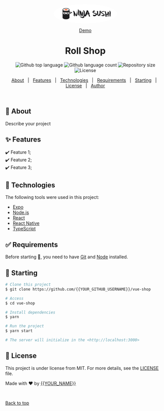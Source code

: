 <div align="center" id="top">
<div style="width: 200px; height: 60px; background-color: white; border-radius: 50%; display: flex; align-items: center; justify-content: center;">
<svg width="160" height="48" viewBox="0 0 220 48" fill="#404040" xmlns="http://www.w3.org/2000/svg">
<path fill-rule="evenodd" clip-rule="evenodd" d="M45.603 16.6997C44.9897 15.2637 44.3084 13.6686 41.4663 14.6453V6.89655C41.4663 2.89523 34.7196 0 26.5 0C18.2804 0 11.5337 2.89523 11.5337 6.89655V41.1034C11.5337 45.1048 18.2804 48 26.5 48C34.7196 48 41.4663 45.1048 41.4663 41.1034V20.4599C44.0016 20.7935 44.5486 22.7863 44.0751 24.8474L46.6839 25.2612C47.2692 21.4816 45.9834 18.9679 41.4663 18.7711V17.1948C43.202 16.3589 44.2631 17.7252 45.3512 19.1262C46.2435 20.275 47.1538 21.4471 48.4689 21.4471C50.3912 21.4471 51.9016 20.4816 53 18.5505L50.6658 15.3781C50.2081 17.4931 49.1097 18.5505 47.3705 18.5505C46.3935 18.5505 46.0135 17.6607 45.603 16.6997ZM30.4898 25.737C29.1593 25.4131 27.7914 25.0801 26.4449 25.0801C25.0768 25.0801 23.6947 25.42 22.3551 25.7494C18.8577 26.6094 15.651 27.398 13.7452 21.879C11.4206 15.1465 16.7273 16.6302 21.5659 17.9829C23.4433 18.5078 25.2503 19.013 26.5136 19.0109C27.7277 19.0088 29.4709 18.5356 31.2936 18.0407L31.2936 18.0407C36.0905 16.7385 41.4385 15.2867 39.1449 21.879C37.2314 27.378 33.9897 26.5889 30.4898 25.737ZM19.7657 20.7469C19.1763 20.4767 18.5928 20.2286 18.0421 20.049C17.9652 21.0237 18.3857 21.9303 19.3238 22.8138C20.1427 23.585 20.9144 23.675 21.7419 23.0086C22.0146 22.7081 22.2508 22.369 22.4506 21.9914C22.114 21.8503 21.7635 21.6901 21.4056 21.5219C21.4149 21.5796 21.4197 21.6387 21.4197 21.699C21.4197 22.3085 20.9279 22.8025 20.3213 22.8025C19.7146 22.8025 19.2228 22.3085 19.2228 21.699C19.2228 21.2932 19.4409 20.9386 19.7657 20.7469ZM14.829 21.0094C15.1835 19.9412 15.969 19.6619 16.9637 19.7909C16.796 21.1648 17.34 22.458 18.5726 23.6188C18.9278 23.9533 19.287 24.1983 19.6478 24.3556C19.0714 24.5544 18.4263 24.6804 17.7124 24.7335C20.5032 25.2592 22.5046 24.4911 23.7166 22.4292C24.8807 22.7109 25.6762 22.4358 25.6762 20.8715C25.2709 22.4999 23.4253 21.3818 21.3644 20.1332C18.5375 18.4205 15.3055 16.4624 14.829 21.0094ZM31.5868 21.4993C31.2255 21.6858 30.8714 21.8604 30.5297 22.0068C30.7303 22.3874 30.9678 22.7288 31.2422 23.0312C32.0698 23.6977 32.8414 23.6076 33.6603 22.8364C34.6425 21.9114 35.0573 20.9611 34.928 19.9339C34.3352 20.111 33.7171 20.3947 33.0984 20.7084C33.4884 20.8778 33.7613 21.2677 33.7613 21.7217C33.7613 22.3311 33.2695 22.8251 32.6629 22.8251C32.0562 22.8251 31.5644 22.3311 31.5644 21.7217C31.5644 21.6455 31.5721 21.5712 31.5868 21.4993ZM27.5716 21.7217C27.9864 22.3328 28.5627 22.4964 29.2389 22.4028C30.448 24.5015 32.4589 25.286 35.2717 24.7562C34.5579 24.7031 33.9128 24.5771 33.3364 24.3782C33.6971 24.2209 34.0564 23.976 34.4116 23.6414C35.6646 22.4614 36.206 21.1444 36.0115 19.745C36.8499 19.7257 37.5936 20.0648 38.1551 21.032C37.6211 16.0912 34.5635 18.0921 31.7105 19.959C30.1033 21.0107 28.5611 22.0199 27.5716 21.7217ZM27.0224 19.6527C27.0224 20.4218 27.4343 21.032 28.1208 21.17C27.4343 21.3079 26.6104 20.7562 27.0224 19.6527ZM39.5441 6.89655C39.5441 9.59882 33.7492 12.1379 26.5 12.1379C19.2509 12.1379 13.456 9.59882 13.456 6.89655C13.456 4.19428 19.2509 1.65517 26.5 1.65517C33.7492 1.65517 39.5441 4.19428 39.5441 6.89655Z" fill="#1D1D1F"/>
<ellipse cx="26.5002" cy="6.89632" rx="6.45337" ry="2.75862" fill="#FF6633"/>
<path fill-rule="evenodd" clip-rule="evenodd" d="M80.8658 32.0036H80.2357C80.2357 31.8626 80.0224 31.7182 79.5962 31.5706C78.5331 30.4157 78.0016 27.415 78.0016 22.568C77.9359 22.568 77.9034 22.424 77.9034 22.135C77.9034 22.0613 77.9359 22.0242 78.0016 22.0242L77.9034 21.4808V20.5035C77.9034 20.4363 77.9359 20.4031 78.0016 20.4031C77.9359 20.2621 77.9034 20.1513 77.9034 20.0705L78.0016 17.4727H78.1099C78.1099 17.3989 78.0741 17.3618 78.0016 17.3618C78.0933 16.3819 78.1658 15.8045 78.2183 15.6294C78.2183 15.5557 78.182 15.519 78.1099 15.519C78.1099 15.4448 78.1462 15.3374 78.2183 15.1969C78.2904 13.3711 78.3262 11.9243 78.3262 10.8566C78.3262 9.67512 78.1854 8.15446 77.9034 6.2951C78.2115 5.71765 78.5297 5.42871 78.8578 5.42871C79.2647 5.42871 79.5109 5.61028 79.5962 5.97255C80.1145 6.09389 80.5735 6.45616 80.9741 7.06067C80.9741 7.2549 81.0462 7.46964 81.1904 7.7049L81.3973 7.60408H81.5057C81.6435 8.59093 81.7121 9.13128 81.7121 9.22512H81.9289V9.01387C82.2305 9.01387 82.4075 9.51712 82.46 10.5245C82.5585 10.5245 82.6997 11.0312 82.8832 12.0447C82.9557 12.0447 82.9915 12.0818 82.9915 12.1556C82.9915 12.2293 82.9557 12.2664 82.8832 12.2664L83.1984 14.5422C83.1263 14.932 83.0901 15.2571 83.0901 15.519V16.7071C83.0901 16.8751 83.0572 17.0231 82.9915 17.1505C83.0572 17.2845 83.0901 17.3919 83.0901 17.4727C82.8341 20.1443 82.6242 21.4808 82.46 21.4808L82.5683 22.2459V24.1991C82.5683 24.3601 82.5325 24.5046 82.46 24.6321C82.5325 24.76 82.5683 24.904 82.5683 25.0655V25.1759C82.5683 25.3173 82.4962 25.3876 82.352 25.3876C82.352 25.3138 82.3158 25.2767 82.2437 25.2767V25.3876L82.46 25.7097V25.9314L82.0372 29.4053L81.5057 30.2713C81.2693 30.2713 81.056 30.3786 80.8658 30.5938C80.8658 30.6671 80.9016 30.7042 80.9741 30.7042L80.8658 31.7924V32.0036ZM88.1483 35.8409C91.5321 37.0752 93.8587 37.7264 95.1275 37.7932C95.1275 37.7932 98.6956 38.5955 100.352 37.6269C103.338 35.8811 102.573 24.0462 102.573 24.0462L102.805 20.6631C102.839 18.2804 102.617 15.7284 102.141 13.0079L102.094 12.8817C101.808 12.1226 100.999 9.97875 101.091 9.51436C101.244 9.17653 101.382 9.0194 101.504 9.04472L101.813 9.10801C101.84 8.97008 101.89 8.9081 101.96 8.92251L102.481 9.03031L102.503 8.92163L103.205 9.17871L103.186 9.27779C102.979 9.23502 102.863 9.28608 102.834 9.43143L103.068 9.3664L103.164 9.38604L103.143 9.49472L102.878 9.76926C102.857 9.87445 102.939 10.0006 103.125 10.1485L103.337 10.1922C103.375 10.001 103.505 9.88099 103.729 9.83124L103.749 9.73259L104.164 9.8177C104.142 9.92944 104.522 10.3746 105.307 11.152C105.925 11.9232 106.499 13.0371 107.029 14.4953C107.54 16.6615 107.747 17.995 107.649 18.4952L107.542 18.4729C107.667 19.6767 107.75 21.0939 107.791 22.7254C107.693 22.8494 107.636 22.9502 107.621 23.0296C107.833 23.0729 107.889 23.711 107.787 24.9436L107.64 25.1286L107.51 27.9879C107.271 28.4868 107.142 28.7889 107.121 28.894L107.101 29.5579L107.197 29.5776L107.431 29.5125L107.388 29.7299L107.242 29.9154C107.312 29.9298 107.341 29.9734 107.327 30.0459C107.256 30.0315 107.213 30.0599 107.199 30.1323L107.407 30.1755C108.303 28.8747 108.951 27.8261 109.35 27.0296C109.35 26.8751 109.563 26.6237 109.99 26.2745L111.574 22.6994C111.502 22.6597 111.466 22.4043 111.466 21.9342C111.965 20.8535 112.283 20.3132 112.421 20.3132C112.939 19.1583 113.789 16.6979 114.97 12.9321L115.924 10.6563C115.852 10.5149 115.816 10.4075 115.816 10.3338C116.079 10.3338 116.466 10.0082 116.978 9.35694H117.411L117.509 9.78992H117.617C117.762 9.78992 117.834 9.71615 117.834 9.56819L118.887 9.67905H119.103C119.103 9.89423 119.172 10.0016 119.31 10.0016H119.419C119.419 9.78642 119.491 9.67905 119.635 9.67905H119.743C119.881 9.69913 119.95 9.77289 119.95 9.90078L120.166 9.78992H120.265V10.2229H120.481C120.619 10.2229 120.688 10.1491 120.688 10.0016V9.90078L120.59 9.67905L121.121 9.56819H121.328L121.22 9.78992V10.1125C121.364 10.1125 121.436 10.2565 121.436 10.5454H122.283C122.283 10.6192 122.246 10.6563 122.174 10.6563C122.207 11.0186 122.315 11.1997 122.499 11.1997V11.8439C122.538 12.6165 122.748 13.1599 123.129 13.4755C123.129 13.5091 123.237 13.8718 123.454 14.5631L123.661 14.4523H123.769L124.192 16.0834C124.402 16.0834 124.507 16.2981 124.507 16.728C124.435 16.728 124.399 16.7651 124.399 16.8389L124.615 16.9498V16.8389C124.543 16.8389 124.507 16.8022 124.507 16.728H124.832C124.838 17.1374 125.048 17.9331 125.462 19.1151C125.389 19.511 125.353 19.7995 125.353 19.9806L125.57 20.0915C125.57 20.0177 125.606 19.9806 125.678 19.9806C125.678 20.1286 125.888 20.5982 126.308 21.3904C128.493 21.1757 129.802 21.0683 130.235 21.0683V21.29H130.018L130.127 21.8238L128.011 22.4781L128.109 22.6994C128.109 23.042 127.794 23.2568 127.164 23.344V23.4549H127.371V23.6766L127.164 23.9987V24.21C127.729 26.0427 128.188 27.6708 128.542 29.0941C128.542 29.2085 128.611 29.3525 128.749 29.5271V29.6379C128.749 29.7117 128.713 29.7484 128.64 29.7484L129.596 32.5684C129.53 32.5684 129.497 32.6051 129.497 32.6788C129.799 32.6788 130.114 33.7966 130.442 36.0322C130.206 36.0322 130.032 36.2134 129.92 36.5756H129.28C129.28 36.7973 129.103 36.9082 128.749 36.9082C128.5 36.6599 127.863 36.3679 126.84 36.0322C126.84 35.9183 126.311 35.7031 125.255 35.388C125.255 35.3072 125.042 35.1257 124.615 34.8441V34.6224L125.353 34.7333H125.678C125.816 34.7333 125.885 34.663 125.885 34.5216C125.885 34.2933 125.216 32.5208 123.877 29.205C123.877 28.7615 123.522 27.6407 122.814 25.8415C121.456 26.278 119.973 26.6036 118.365 26.8183C118.365 26.7441 118.329 26.7075 118.257 26.7075C118.257 26.9222 118.044 27.0663 117.617 27.1405C116.417 27.4224 115.816 27.8218 115.816 28.3386C115.37 29.789 114.947 30.7989 114.546 31.3698V31.702C114.757 31.702 114.862 31.7727 114.862 31.9137V32.0246L114.655 31.9137H114.438C114.229 32.4776 114.124 32.8399 114.124 33.0009L113.907 32.8905C113.907 33.0786 113.694 33.2964 113.267 33.5448C113.267 33.6792 112.88 34.3304 112.106 35.4984L111.889 35.5992H111.683L111.259 35.2771H111.151C111.013 35.2972 110.945 35.371 110.945 35.4984C111.01 35.6324 111.043 35.7398 111.043 35.8205L110.836 35.9314C110.744 35.8576 110.567 35.8205 110.305 35.8205C110.305 36.0353 110.163 36.1426 109.881 36.1426L108.179 34.955C107.743 34.955 107.318 34.4316 106.904 33.3851C106.869 33.8582 106.757 34.5762 106.568 35.5393L106.401 36.3878C106.304 36.8819 106.188 37.1145 106.053 37.087L105.95 38.1747L105.826 38.8067C105.446 39.9887 104.981 40.7045 104.43 40.9537C104.284 41.0702 104.021 41.1588 103.646 41.2213C103.637 41.2238 103.63 41.2267 103.622 41.2297L103.608 41.2348L103.601 41.2374C103.443 41.3698 103.43 41.4121 103.415 41.4605C103.402 41.5025 103.387 41.5491 103.275 41.6634C103.194 41.6996 103.008 41.7184 102.721 41.721V41.7236C102.547 41.8022 102.326 41.8214 102.058 41.7808C101.736 42.1671 101.489 42.3997 101.314 42.4779L100.266 42.4661C99.3116 42.5804 98.1235 42.6018 96.702 42.5302C95.6087 41.9877 94.3135 41.5848 92.8161 41.3199C92.0713 40.7385 91.4084 40.4465 90.8265 40.4443C90.6865 40.1187 89.6904 39.4195 87.8386 38.3462C87.2208 37.9936 86.8488 37.8452 86.7226 37.9023C86.2563 37.4008 85.9329 37.1905 85.7525 37.2716L85.5823 36.8753C87.3492 37.5837 88.2989 37.908 88.4307 37.8482L88.3872 37.7474L87.5003 37.3101L87.4606 37.218L87.56 37.1734C87.5783 37.2167 88.141 37.4414 89.2485 37.8491C90.3551 38.2563 91.2893 38.461 92.0504 38.4632C92.6673 38.5819 93.0631 38.6016 93.2372 38.523L93.3362 38.4785C93.4445 38.43 93.4795 38.3371 93.442 38.2C90.8388 37.5305 89.4558 37.0054 89.2916 36.6248L89.1461 36.8112C88.9481 36.9006 88.7498 36.7147 88.5514 36.2538L88.3624 36.3389L88.4456 36.5323L88.3462 36.5772C88.2302 36.307 88.0834 36.0574 87.9064 35.8291L88.1048 35.7401L88.1483 35.8409ZM107.272 30.3706L107.277 30.364C107.273 30.3635 107.268 30.3628 107.264 30.3619C107.266 30.3634 107.268 30.365 107.269 30.3669L107.272 30.3706ZM69.6073 33.67C69.6073 34.1733 70.2438 34.4618 71.5168 34.5356C72.7898 34.4753 73.4263 34.2235 73.4263 33.7809C74.4825 32.2563 75.0107 31.0617 75.0107 30.1957C75.5094 27.181 75.8276 24.9393 75.9654 23.4689V23.368L75.5426 23.5793V23.368L75.6506 22.8246C75.5785 22.8246 75.5426 22.7875 75.5426 22.7138H75.6506C75.6506 19.2831 75.7918 16.8228 76.0738 15.3322V15.2314H75.8673C75.8673 15.5208 75.7589 15.6648 75.5426 15.6648C75.5426 15.7386 75.5785 15.8459 75.6506 15.9869L75.5426 17.0746C75.5426 17.1484 75.5785 17.2557 75.6506 17.3967C75.6506 17.4906 75.5094 17.8162 75.2274 18.3735H75.119C75.119 17.6486 75.0141 17.2858 74.8042 17.2858C74.8042 17.1449 74.9091 17.0746 75.119 17.0746V16.309C75.119 15.8394 75.1553 15.1179 75.2274 14.1441H75.0107C75.0107 14.3052 74.9782 14.4492 74.9125 14.5771L75.0107 14.7984C74.8272 14.8255 74.686 15.0035 74.5875 15.3322L74.6958 15.7757C74.6958 15.8429 74.66 15.876 74.5875 15.876C74.5875 16.1445 74.6237 16.3256 74.6958 16.4199C74.6237 16.4199 74.5188 16.6748 74.381 17.1855C74.4531 17.3059 74.4894 17.4504 74.4894 17.618V17.7193L74.2726 18.051L74.381 18.2627H74.2726C74.2726 18.5045 74.3089 18.686 74.381 18.8065C74.3349 19.2229 74.23 19.5481 74.0662 19.7833L74.1647 20.0046H74.0662C74.0662 20.5821 73.9216 20.8706 73.6327 20.8706V20.9814L73.7411 21.6261C73.387 22.2773 73.2096 22.9652 73.2096 23.6902H73.0031C73.0031 23.6164 73.0389 23.5793 73.1114 23.5793C73.1114 23.3982 73.0752 23.1097 73.0031 22.7138L73.2096 22.3917L73.1114 22.1699C73.2492 22.1699 73.3179 21.9888 73.3179 21.6261L73.2096 21.4144C73.2821 21.4144 73.3904 21.2333 73.5346 20.8706C73.4625 20.7431 73.4263 20.5987 73.4263 20.4376C73.4263 20.3438 73.4954 19.9444 73.6327 19.2395V18.9174L73.5346 18.2627L73.6327 18.051L73.5346 17.5071L73.7411 16.9637C73.669 16.8363 73.6327 16.6918 73.6327 16.5308L73.8495 16.2086H73.6327L73.9578 13.822L73.8495 13.6003C74.3349 12.6942 74.9714 12.0801 75.7589 11.7575V11.5362C75.7589 11.3682 75.4407 11.2242 74.8042 11.1028C74.1481 11.5258 73.6528 12.1067 73.3179 12.8452V13.0565H73.5346V13.1673H73.3179L73.4263 13.389C73.4263 13.6976 73.3542 13.9866 73.2096 14.255L73.3179 14.4667C73.1997 15.2453 73.059 15.715 72.8947 15.876L73.0031 16.0978C72.931 16.0978 72.8947 16.1349 72.8947 16.2086V16.309H73.0031V17.5071C73.0031 17.7223 73.0722 17.8297 73.2096 17.8297C73.0982 17.9912 72.9933 18.3164 72.8947 18.8065C72.8947 20.4712 72.7535 21.304 72.4715 21.304V21.5152H72.6784C72.6784 21.5894 72.6456 21.6261 72.5799 21.6261L72.6784 22.1699C72.6059 22.1699 72.501 22.2066 72.3632 22.2808C72.4353 22.7775 72.5078 23.1031 72.5799 23.2572C72.4421 23.3314 72.3337 23.368 72.2548 23.368V24.4457C72.1175 24.4457 72.0483 24.5902 72.0483 24.8787H71.94C71.8022 24.8787 71.6973 24.6268 71.6252 24.1236C71.763 23.66 71.8679 23.0093 71.94 22.1699C71.8679 22.0425 71.8316 21.898 71.8316 21.737C71.8316 21.2267 71.9042 20.8274 72.0483 20.5389C71.9763 20.4044 71.94 20.297 71.94 20.2163C71.7105 20.2163 71.5334 21.0858 71.4089 22.8246C71.481 22.8246 71.5168 22.8578 71.5168 22.925C70.9524 26.9868 70.3163 29.4101 69.6073 30.1957C69.4764 29.5441 69.3352 29.2185 69.1842 29.2185C67.9931 24.7506 65.9522 20.8665 64.3577 17.8318C63.5805 16.3525 62.9093 15.0751 62.4942 14.0302C62.068 13.506 61.8547 13.1804 61.8547 13.053H61.6478V13.1638L61.7464 13.3856C61.5625 13.1638 61.2805 13.053 60.9 13.053V12.9526H61.1163V12.7308C60.5519 12.7308 60.2699 12.5864 60.2699 12.2979L59.9721 12.3083C59.5391 12.6706 59.2209 12.8518 59.0174 12.8518C59.0174 12.503 58.8045 12.177 58.3779 11.8754C58.1676 11.9827 58.0627 12.0901 58.0627 12.1975C57.9842 12.1975 57.8758 12.1604 57.738 12.0866C57.6199 12.0866 57.5512 12.1604 57.5315 12.3083L57.6395 12.52C57.5674 12.52 57.5315 12.5567 57.5315 12.6305L57.3148 12.52H57.2167C57.0917 12.52 57.0196 12.5938 57 12.7409V12.8518L57.2167 13.6073C57.8988 13.6073 58.6761 15.8861 59.5489 20.445H59.4406C59.5131 21.1429 59.6176 21.6833 59.7558 22.0661H59.6475C59.6475 22.3074 59.6833 22.4886 59.7558 22.6099L59.6475 23.1537C59.7196 23.7844 59.7558 24.1471 59.7558 24.241C59.6833 24.7512 59.6475 25.0402 59.6475 25.1069C59.7917 25.6844 59.8642 26.3526 59.8642 27.1108C59.8642 27.7554 59.7917 28.823 59.6475 30.3132C59.6475 31.7435 59.9329 32.7199 60.5037 33.2436V33.0219L60.3953 32.8006C60.4678 32.8006 60.5037 32.767 60.5037 32.6998V32.5889H60.2874V32.4785C60.3595 32.4785 60.4644 32.4414 60.6022 32.3676C60.9567 33.0455 61.1338 33.6264 61.1338 34.1096C61.8423 34.2305 62.1964 34.519 62.1964 34.976H62.3048C62.3048 34.7542 62.3376 34.5024 62.4033 34.2204H62.62C62.62 34.9389 62.8329 35.2981 63.2595 35.2981L64.4207 34.8651C64.3486 34.3479 64.3128 34.0594 64.3128 33.9991C64.3128 33.784 64.3849 33.6766 64.5291 33.6766L64.4207 33.1327V32.3676L64.3128 32.1564H64.4207C64.4207 32.035 64.3849 31.6021 64.3128 30.857L64.1059 30.9578C64.2437 30.3804 64.3128 30.0212 64.3128 29.8802V29.2259L64.2142 29.0042C64.2799 29.0042 64.3128 28.9505 64.3128 28.8431C64.3128 28.1312 64.2799 27.5005 64.2142 26.9497C64.2578 26.6861 64.3956 26.7206 64.6272 27.0536C65.7428 29.7728 66.6254 31.3266 67.2751 31.716C67.8391 32.0586 68.1215 32.3838 68.1215 32.6928C68.6855 33.1829 68.9679 33.4715 68.9679 33.5592C69.04 33.5592 69.0758 33.5221 69.0758 33.4483C69.2533 33.5958 69.4303 33.67 69.6073 33.67ZM97.3635 34.7852C97.3362 34.6425 97.1608 34.5788 96.8379 34.5945C96.8673 34.749 96.5747 34.9061 95.9599 35.0672C95.6707 34.7237 95.3337 34.4919 94.948 34.3719C94.931 34.2828 94.8171 34.2069 94.6059 34.1441L94.5189 34.1619L94.5564 34.3579C94.021 33.959 93.745 33.7154 93.728 33.6264C92.4644 31.7928 91.7485 30.4393 91.5809 29.565C91.3377 28.6135 91.0724 27.7345 90.7848 26.9275L90.8446 26.721L90.3207 25.0293L90.4167 25.01L90.2832 24.8333L89.9508 23.1027L89.6804 22.166L89.2969 22.2433C89.3267 22.3978 89.2627 22.7408 89.1053 23.2729L89.2969 23.2345C89.2491 23.9913 89.2422 24.4588 89.2768 24.6373C89.3348 24.6255 89.3702 24.6521 89.3826 24.7181C89.1791 24.7586 89.1407 25.2326 89.2666 26.1396L89.4547 26.6023C89.4223 26.9667 89.3463 27.2474 89.2273 27.4447C89.2397 27.5097 89.2781 27.5363 89.3421 27.5232C89.3899 28.4647 89.3758 29.0662 89.2994 29.3289C89.3805 29.4363 89.4274 29.5253 89.4415 29.5965C89.2542 30.005 89.1441 30.9565 89.1113 32.451C89.0486 33.131 88.985 33.4771 88.921 33.4898L88.6424 33.5457C88.5051 34.3082 88.2909 34.7189 88.0004 34.7769C87.8584 34.5399 87.741 34.4308 87.648 34.4496L87.4561 34.488L87.0026 34.6722C86.9476 34.3867 86.6293 34.2532 86.0474 34.2711L86.0508 33.7704C85.989 33.4492 85.8337 33.3139 85.5837 33.3641L85.472 32.7844C85.4118 32.4689 85.2245 32.3432 84.911 32.4065C84.6324 30.9556 84.6738 28.4525 85.0351 24.897C85.0227 24.8311 84.9843 24.8053 84.9204 24.818L84.9186 23.8181L85.1294 23.8778L85.018 23.2978C85.2326 23.2546 85.3026 22.9412 85.2267 22.3572L85.0982 21.6885C85.2433 21.6593 85.2936 21.4175 85.2488 20.9635L85.0863 20.5886C85.1076 20.387 85.1507 20.2796 85.2143 20.2661C85.2019 20.201 85.1635 20.1744 85.0995 20.1875C85.062 19.6454 85.0722 19.1801 85.1307 18.7917C85.0428 18.6799 84.992 18.5883 84.9779 18.5171C85.0889 18.4329 85.1759 18.3844 85.2399 18.3718C85.1452 18.2243 85.0223 17.9152 84.8721 17.4452C84.9532 17.4286 85.0411 17.2103 85.1354 16.79C85.0475 16.6783 84.9976 16.5897 84.9848 16.5238L85.0808 16.5046L84.9472 16.3278C85.0121 14.6229 84.9434 12.7405 84.7412 10.6816C84.9438 10.5114 85.1819 10.3988 85.4549 10.3438L85.7339 10.2875C85.7979 10.2748 85.8363 10.301 85.8486 10.3665L86.0218 10.2299C86.7189 10.4974 87.1161 10.8837 87.2129 11.3891L87.3857 11.2525L87.6647 11.1962L87.6839 11.2949L87.6323 11.4991L88.5652 11.3119L89.7136 11.6829L89.8369 11.8531L89.5579 11.909L89.5767 12.0067C89.8335 12.6532 90.2187 13.3074 90.7324 13.9704C91.5416 15.1349 92.0877 16.4548 92.3705 17.9296L92.629 19.2766C92.821 19.2377 93.2007 20.1927 93.7676 22.1411L93.8602 22.623C93.873 22.688 93.847 22.7273 93.783 22.74L93.9152 22.9084C93.972 23.2057 93.94 23.7124 93.8175 24.4282C94.1473 24.7944 94.3644 25.2479 94.4681 25.7891L94.5061 25.9851L94.6887 25.9485C94.8166 25.9227 94.8939 25.4749 94.9199 24.6054L95.0159 24.5862L94.8823 24.409L94.8273 24.1236C95.0824 23.5968 95.1451 22.053 95.0154 19.4913C95.1242 19.1793 95.2002 18.5682 95.2428 17.6582C95.5329 16.3396 95.8238 15.4815 96.1156 15.0834L96.2116 15.0642L96.2492 15.2606L96.1894 15.4666L96.3998 15.5264L96.4957 15.5072L96.477 15.409L96.285 15.4474L96.3452 15.2414L96.3264 15.1428C96.3136 15.0777 96.2756 15.0511 96.2116 15.0642C96.2539 14.9381 96.2611 14.8041 96.2338 14.6618L96.4168 14.6247L96.4219 15.1236C96.6254 15.0825 96.7952 14.6164 96.9322 13.7243L96.913 13.626L97.1152 13.6876L97.0964 13.5894C97.0324 13.6025 96.994 13.5759 96.9812 13.5108C97.0802 13.4907 97.1962 13.403 97.3289 13.2463C97.3404 13.3057 97.3754 13.3297 97.4334 13.3179C97.7278 12.462 98.0609 11.9967 98.4329 11.9221L98.5289 11.9029L98.6023 12.2865L97.9419 13.4196L97.7397 13.3581L97.4522 13.4161L97.471 13.5143L97.8459 13.4388L97.8835 13.6352C97.5175 14.0852 97.3421 14.3523 97.3583 14.4353C97.1484 15.3855 96.9049 17.4971 96.628 20.7697L96.6468 20.868L96.7338 20.8505C96.9812 20.1897 97.1088 19.3303 97.1173 18.2723L97.4253 16.8118L97.5296 16.7907C97.5415 16.5234 97.5968 16.38 97.6963 16.3601L97.7918 16.3405C97.8226 16.5011 97.9177 16.649 98.0764 16.7839L98.0996 16.9054C98.1428 16.8798 98.1804 16.8638 98.2124 16.8572L98.2316 16.9554C98.1365 17.4683 98.0644 18.113 98.014 18.8886L98.11 18.8694C98.2555 18.8406 98.3459 18.291 98.3822 17.2217C98.7597 17.1457 98.9918 16.4998 99.0784 15.2846L99.2704 15.2458C99.2964 15.3828 99.2516 15.8241 99.1351 16.57C99.2921 16.5382 99.4094 16.6473 99.4875 16.8974L99.4845 17.3985C99.5848 17.5757 99.6671 17.6582 99.7311 17.6451L99.784 19.4315C99.822 19.6275 99.9337 19.7069 100.12 19.6698L100.137 19.7589C100.182 22.0407 100.105 24.6836 99.903 27.6887C99.6948 28.8052 99.2891 30.4179 98.6863 32.5274C98.2222 33.8189 97.9581 34.471 97.8941 34.4841L97.3635 34.7852ZM97.7009 17.2566L97.6485 16.9837C97.6817 16.9837 97.7153 16.9862 97.7494 16.9914L97.7969 17.2374L97.7009 17.2566ZM97.6777 16.103L97.7737 16.0838C97.737 15.8939 97.7801 15.7866 97.9021 15.7617L97.8453 15.4675L97.7583 15.485C97.7963 15.6809 97.7191 15.7988 97.5271 15.8372C97.615 15.9494 97.6653 16.038 97.6777 16.103ZM71.8193 20.033H71.9276C71.9276 19.7379 71.8918 19.449 71.8193 19.167L71.9276 18.6232V18.5228H71.7211C71.7211 18.7175 71.6486 18.9322 71.5044 19.167L71.6128 19.3888C71.5407 19.3888 71.5044 19.4254 71.5044 19.4996V19.7109C71.6162 19.9256 71.7211 20.033 71.8193 20.033ZM115.018 17.4072C115.169 17.3736 115.31 17.1924 115.441 16.8633C115.375 16.7359 115.343 16.5914 115.343 16.4304C115.507 16.4304 115.825 15.8158 116.297 14.5876L116.189 14.3659V14.255C116.576 13.8054 116.786 13.1913 116.819 12.4122H116.396V12.634H116.612C115.549 14.9368 115.018 16.5277 115.018 17.4072ZM95.906 28.4176C95.9069 28.7694 95.8429 29.1124 95.7145 29.4472C95.604 29.4695 95.528 29.4197 95.4862 29.2984L95.3941 28.8169L95.4901 28.7977L95.9073 26.9165C95.8949 26.8515 95.8446 26.7629 95.7567 26.6507C95.8557 26.6307 95.9679 26.5403 96.0937 26.3793L96.1129 26.477L95.9845 26.7996L96.022 26.9956L96.2051 26.9589L96.1505 26.673L96.2464 26.6542L96.3556 27.2247C96.1778 27.9955 96.0276 28.3931 95.906 28.4176ZM118.004 23.3894C118.365 23.3894 119.533 23.1009 121.508 22.5235V22.4131C121.508 22.2581 121.012 20.7043 120.021 17.7502V17.6499C119.687 18.0994 119.333 18.8947 118.959 20.0365C118.801 21.0364 118.519 22.0098 118.112 22.9565H118.004V23.3894ZM127.491 28.7659V28.8767C127.281 28.8767 126.963 28.044 126.536 26.3793C126.818 26.3793 126.959 26.6342 126.959 27.1448H127.176L127.382 27.034C127.382 27.1077 127.419 27.1448 127.491 27.1448L127.382 27.6882C127.455 28.3194 127.491 28.6786 127.491 28.7659ZM96.269 24.2864C96.2225 24.0424 96.3117 23.66 96.5378 23.1393C96.5809 23.0193 96.5822 22.8521 96.5412 22.6383L96.5054 22.451L96.4094 22.4702C96.3279 22.4868 96.2277 22.97 96.1082 23.9202L95.8207 23.9782L95.8941 24.3615L95.9901 24.3423L96.0384 24.307C96.0358 24.5159 95.9634 24.9662 95.8207 25.6578L95.836 26.2566L95.8531 26.3461L95.9491 26.3264C96.0903 25.0201 96.1569 24.3427 96.1475 24.2951L96.1361 24.2358L96.165 24.2148C96.176 24.2737 96.211 24.2977 96.269 24.2864Z" fill="#1D1D1F"/>
<path fill-rule="evenodd" clip-rule="evenodd" d="M149.318 35.0762L147.183 34.8587L146.976 34.9675C146.106 34.7504 145.467 34.4311 145.059 34.0099C144.136 33.2523 143.675 32.6864 143.675 32.311C143.675 32.2455 143.603 31.9591 143.458 31.4519V31.3534L143.566 31.136C143.474 31.136 143.264 30.853 142.934 30.2867V29.9704C142.934 29.898 143.181 29.684 143.675 29.3283L143.566 28.7954C144.812 27.8738 145.665 27.4127 146.126 27.4127V27.5215C146.126 27.8044 145.876 28.3707 145.375 29.22V29.3283C145.526 29.3283 145.918 29.434 146.551 29.6446L148.359 29.437V29.5457C148.834 29.4734 149.295 29.3647 149.743 29.22L150.484 29.3283C151.511 29.1643 152.79 28.5253 154.318 27.4127C154.753 27.0506 155.178 26.4843 155.593 25.7142C155.949 25.3388 156.126 24.9831 156.126 24.6475C152.18 23.7982 150.052 23.2649 149.743 23.0479C149.743 23.1921 149.67 23.2649 149.525 23.2649C147.029 22.6656 145.576 22.0997 145.167 21.5664C144.864 21.5664 144.331 21.2111 143.566 20.4997C143.382 20.48 142.993 20.0189 142.4 19.117C142.229 19.117 142.051 18.8705 141.867 18.3761C141.583 18.3761 141.442 18.0208 141.442 17.3098C141.442 16.1249 141.794 15.0942 142.499 14.2188C142.927 13.4945 143.425 12.8923 143.991 12.4116C144.327 12.076 144.541 11.7233 144.634 11.3547C145.72 10.5714 146.36 10.1797 146.551 10.1797C148.152 10.3441 149.321 10.627 150.059 11.0285C151.693 11.8979 152.51 12.7142 152.51 13.4778V14.3275H152.292V14.4358L152.401 14.6533L151.867 14.7522C151.637 14.7522 151.106 14.4692 150.276 13.9025C149.051 14.4029 148.307 14.7586 148.043 14.9696C147.984 15.3052 147.522 15.7298 146.659 16.2431C146.659 16.3617 146.304 16.7174 145.592 17.3098C145.164 17.9549 144.95 18.3435 144.95 18.4754C146.373 19.1136 148.715 19.7523 151.976 20.3914C154.928 21.1024 156.736 21.8134 157.401 22.5244C159.536 23.5842 160.603 24.3975 160.603 24.9634H160.386C160.386 24.7789 159.997 24.4271 159.22 23.9065H159.002V24.0054C159.325 24.8748 159.822 25.4441 160.494 25.7142C160.494 25.8062 160.672 26.1256 161.028 26.6718C160.883 26.6919 160.81 26.7608 160.81 26.8794L160.919 27.8374C160.919 28.3776 160.494 28.8018 159.645 29.1117C159.645 29.342 159.325 29.6973 158.686 30.178C158.686 30.5337 158.116 31.0307 156.977 31.6693C156.977 31.8071 156.515 32.2322 155.593 32.9432C155.382 33.0288 155.276 33.1375 155.276 33.269H155.168L154.96 33.1607C154.96 33.6739 154.285 34.1713 152.935 34.6516C152.935 34.4345 152.862 34.3258 152.717 34.3258C152.487 34.6481 152.098 34.8622 151.551 34.9675L150.909 34.8587H150.701C150.543 34.8587 150.402 34.8951 150.276 34.9675L150.059 34.8587C149.934 34.9315 149.792 34.9675 149.634 34.9675L149.426 34.8587L149.318 35.0762ZM169.863 33.9012H169.645C168.914 33.9012 168.417 33.7959 168.153 33.5853L167.728 33.694C167.616 33.694 167.405 33.5523 167.096 33.269L166.878 33.3678C166.384 33.2557 165.923 32.8311 165.495 32.0935L165.278 32.2022H165.07C163.581 30.978 162.836 30.1617 162.836 29.7533C161.631 27.2646 161.028 24.4271 161.028 21.2406C160.975 21.2406 160.867 20.2133 160.702 18.1595H160.81C160.666 17.7969 160.593 17.5504 160.593 17.4185C160.646 16.9905 160.718 16.7764 160.81 16.7764L160.168 13.6953C160.3 13.6953 160.409 13.376 160.494 12.7373C160.778 12.7373 160.919 12.665 160.919 12.5203V12.4116H161.028L161.344 12.629C161.496 12.629 161.707 12.415 161.977 11.9869C162.056 11.9869 162.164 11.9505 162.303 11.8782V12.0957L162.836 11.9869C162.836 12.2044 162.869 12.3127 162.935 12.3127C163.034 12.2403 163.212 12.2044 163.469 12.2044C163.469 12.3683 163.683 12.4736 164.111 12.5203V12.629L164.003 12.8362C164.148 12.8362 164.22 12.9085 164.22 13.0532H164.319C164.391 13.0532 164.678 12.9809 165.179 12.8362H165.495V13.5866L165.278 13.9025L165.603 14.1199L165.278 15.7102C165.304 15.8548 165.376 15.9272 165.495 15.9272C165.422 16.7567 165.386 17.3594 165.386 17.7344V17.8431L165.495 18.8996H165.386L165.495 19.117V19.2258C165.495 20.3648 165.6 22.4191 165.811 25.388H165.702C165.775 25.5528 165.92 26.1222 166.137 27.0968L166.028 27.6302C166.167 27.8605 166.236 28.0711 166.236 28.262L166.137 28.4794C166.486 28.4794 166.661 28.8347 166.661 29.5457C166.779 29.5457 166.924 29.7563 167.096 30.178C167.445 30.178 168.295 29.3283 169.645 27.6302C170.429 26.3066 171.21 24.035 171.987 20.816V19.3242L171.879 18.5837H171.987L171.879 18.3761C171.879 18.2121 171.915 18.067 171.987 17.942C171.777 15.1635 171.671 13.498 171.671 12.9449C171.928 12.6025 172.248 12.3191 172.63 12.0957V11.7793H172.837V11.9869H173.153C173.516 11.493 173.835 11.246 174.112 11.246L174.221 11.4536L174.438 11.3547H174.646V11.6706H174.754L175.288 11.5623L175.93 11.9869V12.3127H176.355V12.0957C176.494 12.168 176.599 12.2044 176.672 12.2044C176.81 12.1316 176.915 12.0957 176.988 12.0957C177.488 12.5562 177.738 13.1226 177.738 13.7938C177.666 13.7938 177.63 13.8301 177.63 13.9025C177.768 13.929 177.837 14.0014 177.837 14.1199C177.627 14.2847 177.521 14.5313 177.521 14.8609H177.413L177.205 14.2188C177.06 14.2449 176.988 14.3173 176.988 14.4358V15.9272C176.988 16.5988 176.951 17.4151 176.879 18.3761L176.988 18.8996C176.546 21.7701 176.122 23.6865 175.713 24.6475C175.64 24.6475 175.604 24.6839 175.604 24.7562V25.7142L175.713 26.7711C175.429 26.7711 175.288 27.0575 175.288 27.6302H175.179C175.179 27.8605 175.321 28.6404 175.604 29.9704H175.495L175.604 30.178V30.7113C175.604 30.8693 175.568 31.011 175.495 31.136C175.568 31.2742 175.604 31.3795 175.604 31.4519C175.446 31.4519 175.268 31.0996 175.07 30.3954H174.971C174.971 30.4609 174.935 30.4939 174.863 30.4939C175.001 31.2447 175.179 31.9916 175.397 32.7356C175.324 32.8743 175.288 32.9796 175.288 33.0519C175.176 33.0519 174.929 32.3075 174.547 30.8201H174.438L174.329 31.0272V31.136H174.547V31.7776H174.754C174.754 31.8504 174.718 31.8863 174.646 31.8863L174.754 32.0935V32.4098L174.547 32.311C174.547 32.3769 174.511 32.4098 174.438 32.4098C174.221 31.9882 173.97 31.2083 173.687 30.0692H173.48C173.381 30.0692 173.239 30.3886 173.055 31.0272C172.916 31.0272 172.56 31.4189 171.987 32.2022L172.096 32.4098C171.905 32.6466 171.408 32.8606 170.604 33.0519C170.11 33.4603 169.863 33.7432 169.863 33.9012ZM176.138 35.6096H175.822C175.749 35.0895 175.676 34.7701 175.604 34.6516C175.676 34.5334 175.713 34.3558 175.713 34.1186H175.93V34.5428L175.822 34.7504C175.96 34.8228 176.065 34.8587 176.138 34.8587V34.9675L175.93 35.2838C176.068 35.3099 176.138 35.3827 176.138 35.5008V35.6096ZM201.08 37.8209L200.655 37.6137C200.517 37.6796 200.408 37.7126 200.329 37.7126L199.904 37.6137C199.766 37.6796 199.661 37.7126 199.588 37.7126C199.588 37.5285 199.338 37.3868 198.837 37.288C198.679 36.8727 198.395 36.5209 197.987 36.2311C197.565 35.4674 197.246 34.4042 197.029 33.0412L197.137 32.8238C197.065 32.6855 197.029 32.5802 197.029 32.5079H197.137C197.012 32.2776 196.87 31.2836 196.712 29.5252H196.821C196.689 29.0976 196.334 25.766 195.754 19.5314C195.681 19.5314 195.576 18.9621 195.437 17.823C195.437 17.7507 195.474 17.645 195.546 17.5067C195.546 16.7696 195.118 15.9529 194.262 15.0578C194.262 15.0111 194.084 14.5142 193.728 13.566C193.807 13.2501 194.057 13.0036 194.479 12.8259H194.588V13.0331C195.088 12.8948 195.371 12.8259 195.437 12.8259H195.546V13.4676H195.754L195.645 13.6748V13.7835C195.79 13.7835 195.862 13.8199 195.862 13.8922L196.712 13.3588H196.821V13.4676C196.749 13.599 196.712 13.7043 196.712 13.7835C196.785 13.7835 196.821 13.8199 196.821 13.8922C196.959 13.8199 197.065 13.7835 197.137 13.7835C197.756 13.8233 198.395 14.3892 199.054 15.4824C199.054 15.9499 199.301 16.6609 199.796 17.6154C200.296 22.1648 200.547 24.6471 200.547 25.0619H200.655C202.269 24.8444 203.475 24.7357 204.272 24.7357H204.697C205.336 24.7357 205.656 24.3474 205.656 23.5705H205.764L205.656 23.3531V23.2546C206.011 23.2546 206.367 21.1242 206.723 16.8646C206.578 16.8646 206.505 16.7957 206.505 16.6574V16.0154C206.888 16.0154 207.171 15.9101 207.355 15.6995H207.573L207.672 16.2328C207.605 16.2328 207.573 16.2658 207.573 16.3313L207.78 16.44C207.78 16.3676 207.817 16.3313 207.889 16.3313L207.78 16.1241V16.0154C208.248 16.0154 208.531 15.8018 208.63 15.3737H208.848C208.848 15.4525 208.884 15.5612 208.956 15.6995L209.164 15.5912H209.272C209.272 15.8279 209.308 16.0055 209.381 16.1241L209.589 16.0154C209.734 16.0355 209.806 16.1078 209.806 16.2328V16.3313H209.589V16.44H209.915L210.013 16.2328C209.948 16.0941 209.915 15.9862 209.915 15.9071H210.122C210.551 16.282 210.765 16.6014 210.765 16.8646H211.081L211.298 16.7559L211.19 16.5487C211.209 16.404 211.279 16.3313 211.397 16.3313C211.924 16.3313 212.211 16.44 212.257 16.6574V16.8646C212.257 17.0097 212.148 17.0821 211.931 17.0821C212.214 17.8196 212.356 18.2802 212.356 18.4647C212.006 19.8738 211.832 21.6447 211.832 23.7781L212.039 23.8869C212.039 23.8141 212.075 23.7781 212.148 23.7781C212.148 23.9228 212.184 23.9947 212.257 23.9947L212.682 23.7781V23.8869C212.682 24.0975 212.398 24.2387 211.832 24.3111V24.9531H212.573L213.957 24.6368C213.957 24.7032 213.993 24.7357 214.065 24.7357C214.065 24.5978 214.349 24.4925 214.915 24.4198V24.5285C214.915 24.6205 214.454 24.8675 213.532 25.269C213.532 25.552 212.893 25.8713 211.615 26.227V26.444L212.148 26.3358C212.221 26.3358 212.257 26.3717 212.257 26.444C212.395 26.3717 212.501 26.3358 212.573 26.3358H212.79V26.444C211.934 26.5494 211.506 26.691 211.506 26.8687C211.506 27.0797 211.469 27.185 211.397 27.185L211.506 27.402C211.367 28.0013 211.298 28.3536 211.298 28.4589L211.397 29.101C211.397 29.7529 211.186 31.3821 210.765 33.9894H210.547V33.7822H210.449V35.1644H210.122L209.697 34.8485C209.697 34.967 209.52 35.2864 209.164 35.8065C209.164 36.5637 208.953 36.9883 208.531 37.0808C208.531 37.2914 208.176 37.3967 207.464 37.3967H207.355C207.355 37.1861 207.25 37.0808 207.039 37.0808H206.93V36.2311C206.93 36.0667 206.894 35.925 206.822 35.8065C206.822 35.7341 206.858 35.6977 206.93 35.6977C206.93 35.5531 206.894 35.4803 206.822 35.4803C206.986 32.7874 207.128 31.4416 207.247 31.4416L207.148 31.2241C207.286 30.7366 207.355 30.3124 207.355 29.9502V29.101L207.464 28.5676C207.293 28.4294 207.151 28.3604 207.039 28.3604C205.991 28.5711 205.28 28.7453 204.904 28.8835V29.5252C204.72 29.5252 204.473 29.9169 204.163 30.7006L203.205 32.8238C203.066 32.8961 202.961 32.9325 202.889 32.9325V33.7822C202.889 33.953 202.711 34.2723 202.355 34.7397C202.355 35.161 202.283 35.372 202.138 35.372L202.246 35.589C201.679 36.1947 201.396 36.5504 201.396 36.6561V37.1891L201.505 37.3967C201.268 37.3967 201.126 37.5379 201.08 37.8209ZM206.189 23.7807C206.525 22.708 206.772 22.1382 206.93 22.0723C206.858 21.7894 206.753 21.5424 206.614 21.3318L206.822 21.0159H206.723C206.604 21.0159 206.459 21.2629 206.288 21.7564L206.397 22.2898C206.364 22.5727 206.258 22.7144 206.081 22.7144V22.8227L206.189 23.0307H205.972V23.5637C205.998 23.7088 206.071 23.7807 206.189 23.7807ZM208.848 32.5014C209.019 32.5014 209.124 32.1453 209.164 31.4343C209.098 31.2965 209.065 31.1912 209.065 31.1184H209.272V30.6942C209.272 30.5491 209.203 30.4768 209.065 30.4768L209.164 29.9434V28.8865C209.164 28.8142 209.2 28.7778 209.272 28.7778L209.164 28.5608C209.164 28.4884 209.2 28.3827 209.272 28.2449L209.065 27.2869C209.131 27.2869 209.164 27.2505 209.164 27.1782H208.956V27.929C208.956 28.0869 208.92 28.2282 208.848 28.3532C208.848 28.4259 208.884 28.4619 208.956 28.4619L208.848 28.9854V29.2024L208.956 29.9434H208.848L208.956 30.1608V30.368C208.956 30.5127 208.884 30.5855 208.739 30.5855C208.884 30.8158 208.956 31.0298 208.956 31.2271V31.7506L208.848 32.5014ZM208.106 33.4594C208.245 32.9261 208.314 32.6068 208.314 32.5014C208.314 32.4291 208.277 32.3927 208.205 32.3927L208.314 31.8594V30.6942L208.205 29.41H208.314L208.205 29.2024V28.4619C208.205 28.3896 208.241 28.3532 208.314 28.3532C208.241 28.2611 208.205 28.0107 208.205 27.6028C208.067 27.6293 207.998 27.7017 207.998 27.8202V28.5608C207.998 28.9691 207.961 29.2196 207.889 29.3112C207.961 29.6934 207.998 30.0123 207.998 30.2696V33.4594H208.106ZM203.314 30.7927C203.314 30.5624 203.561 30.0684 204.055 29.3112L204.588 28.2449V28.0274H204.48C204.071 28.482 203.752 29.0513 203.521 29.7362C203.475 29.7362 203.333 29.9139 203.096 30.2696V30.7927H203.314ZM200.863 32.5014C201.285 32.04 202.065 30.8684 203.205 28.9854C203.205 28.9195 203.241 28.8865 203.314 28.8865V29.2024H203.521C203.521 28.9062 203.594 28.5509 203.738 28.1361H203.63V28.2449C203.557 28.2449 203.521 28.2085 203.521 28.1361C202.355 28.5638 201.683 28.7778 201.505 28.7778C201.024 28.5672 200.741 28.4619 200.655 28.4619V28.7778C200.655 28.9358 200.688 29.0774 200.754 29.2024C200.754 29.2748 200.721 29.3112 200.655 29.3112C200.721 29.6339 200.79 30.6972 200.863 32.5014ZM217.666 37.0945H217.033C217.033 36.9562 216.819 36.8145 216.391 36.6698C215.323 35.5372 214.79 32.5943 214.79 27.8408C214.724 27.8408 214.691 27.6995 214.691 27.4162C214.691 27.3438 214.724 27.3074 214.79 27.3074L214.691 26.7745V25.8161C214.691 25.7506 214.724 25.7176 214.79 25.7176C214.724 25.5794 214.691 25.4707 214.691 25.3915L214.79 22.8437H214.899C214.899 22.7713 214.863 22.735 214.79 22.735C214.882 21.774 214.955 21.2077 215.007 21.0364C215.007 20.9637 214.971 20.9277 214.899 20.9277C214.899 20.8554 214.935 20.7496 215.007 20.6118C215.08 18.8213 215.116 17.4023 215.116 16.3552C215.116 15.1965 214.974 13.7051 214.691 11.8816C215.001 11.3153 215.32 11.0319 215.65 11.0319C216.058 11.0319 216.305 11.21 216.391 11.5653C216.911 11.6843 217.373 12.0396 217.774 12.6324C217.774 12.8229 217.847 13.0335 217.992 13.2642L218.199 13.1654H218.308C218.446 14.1332 218.516 14.6636 218.516 14.7556H218.733V14.548C219.036 14.548 219.214 15.0415 219.267 16.0295C219.366 16.0295 219.507 16.5265 219.692 17.5204C219.764 17.5204 219.8 17.5568 219.8 17.6291C219.8 17.7015 219.764 17.7378 219.692 17.7378L220.008 19.9697C219.935 20.352 219.899 20.6709 219.899 20.9277V22.0929C219.899 22.2577 219.866 22.4028 219.8 22.5278C219.866 22.6592 219.899 22.7645 219.899 22.8437C219.642 25.4638 219.432 26.7745 219.267 26.7745L219.375 27.5249V29.4404C219.375 29.5984 219.339 29.7401 219.267 29.8651C219.339 29.9905 219.375 30.1317 219.375 30.2901V30.3984C219.375 30.5371 219.303 30.606 219.158 30.606C219.158 30.5337 219.122 30.4973 219.049 30.4973V30.606L219.267 30.9219V31.1394L218.842 34.5467L218.308 35.3955C218.071 35.3955 217.857 35.5008 217.666 35.7119C217.666 35.7842 217.702 35.8202 217.774 35.8202L217.666 36.8873V37.0945ZM183.323 15.2633C184.309 14.8968 185.235 14.5904 186.101 14.3442H186.195V14.524C185.886 14.5416 185.731 14.6045 185.731 14.7136C185.175 14.7479 184.897 14.8712 184.897 15.0831H184.622C184.415 15.0831 184.201 15.1747 183.977 15.3579H183.323V15.2633ZM193.904 29.315H193.999C193.999 29.1832 193.907 28.997 193.724 28.7564V28.4816L193.81 28.2924L193.259 27.3648C192.239 26.3332 191.064 25.4082 189.734 24.5893C188.445 23.8274 187.797 23.3946 187.791 23.2919C187.281 23.074 185.923 22.2436 183.716 20.8001C182.507 20.1183 181.675 19.4081 181.222 18.6689C181.251 18.4227 181.343 18.2995 181.497 18.2995C181.497 17.8872 183.386 17.2195 184.992 16.5607C185.92 16.3086 186.384 16.0937 186.384 15.916C187.984 15.3835 188.878 15.0428 189.067 14.8939C189.996 14.6875 190.46 14.533 190.46 14.4298C190.597 14.4298 190.721 14.6477 190.829 15.0831L190.735 15.2633C190.735 15.3895 190.826 15.452 191.01 15.452V15.5466C190.826 15.5466 190.735 15.6387 190.735 15.8219C190.798 16.1309 190.984 16.532 191.294 17.0247H191.569L191.474 16.8359H191.75C192.019 16.0338 192.237 15.6327 192.403 15.6327V15.452C192.403 15.1485 192.494 14.8395 192.678 14.524C192.615 14.4157 192.583 14.292 192.583 14.155C192.555 13.9431 192.062 13.5421 191.104 12.9522L189.531 12.4882H189.437C189.013 12.4882 188.551 12.5824 188.053 12.7716C186.315 13.138 185.204 13.5074 184.716 13.8802L184.527 13.7856H184.347C184.031 14.0318 183.63 14.1863 183.143 14.2496L179.902 15.7273C178.566 16.4147 177.824 17.1253 177.675 17.8581C177.675 17.9497 177.829 18.3508 178.139 19.061L178.044 19.2502C178.044 19.302 178.168 19.5768 178.414 20.075C178.414 20.2411 178.569 20.4273 178.879 20.6336C178.879 20.8113 179.156 21.1807 179.712 21.7419C180.406 22.1601 180.93 22.5612 181.286 22.9447C181.905 23.0534 182.215 23.2084 182.215 23.4087C183.43 24.0735 184.109 24.5058 184.252 24.7066C185.817 25.5712 187.422 26.5879 189.067 27.7569C190.116 28.295 190.641 28.6674 190.641 28.8737C190.004 29.3831 188.121 29.7846 184.992 30.0765C184.992 30.0136 184.96 29.9819 184.897 29.9819C184.788 30.0448 184.665 30.0765 184.527 30.0765H180.916C179.93 30.0765 179.437 30.4459 179.437 31.1848V31.46C179.672 31.46 179.827 31.6779 179.902 32.1128L180.452 32.4826C180.716 32.6654 180.902 32.7574 181.011 32.7574C181.36 33.0036 181.607 33.1264 181.75 33.1264C181.75 33.4419 182.338 33.6598 183.513 33.78V33.8657L183.418 34.0544C183.922 34.0544 184.232 34.1148 184.347 34.2351H184.622L185.181 34.149L185.361 34.2351C186.25 34.1606 187.02 34.0694 187.674 33.9603C187.674 34.0232 187.706 34.0544 187.769 34.0544C188.99 33.9059 190.225 33.5964 191.474 33.1264C191.87 33.0352 192.211 32.6341 192.497 31.924H193.142L193.331 31.2794V30.996C193.331 30.8526 194.094 29.7217 193.904 29.315Z" fill="#1D1D1F"/>
</svg>

</div>



<a href="https://matmon12.github.io/rol-shop/">Demo</a>

</div>

<h1 align="center">Roll Shop</h1>

<p align="center">
  <img alt="Github top language" src="https://img.shields.io/github/languages/top/{{matmon12}}/rol-shop?color=56BEB8">

  <img alt="Github language count" src="https://img.shields.io/github/languages/count/{{YOUR_GITHUB_USERNAME}}/vue-shop?color=56BEB8">

  <img alt="Repository size" src="https://img.shields.io/github/repo-size/{{YOUR_GITHUB_USERNAME}}/vue-shop?color=56BEB8">

  <img alt="License" src="https://img.shields.io/github/license/{{YOUR_GITHUB_USERNAME}}/vue-shop?color=56BEB8">

  <!-- <img alt="Github issues" src="https://img.shields.io/github/issues/{{YOUR_GITHUB_USERNAME}}/vue-shop?color=56BEB8" /> -->

  <!-- <img alt="Github forks" src="https://img.shields.io/github/forks/{{YOUR_GITHUB_USERNAME}}/vue-shop?color=56BEB8" /> -->

  <!-- <img alt="Github stars" src="https://img.shields.io/github/stars/{{YOUR_GITHUB_USERNAME}}/vue-shop?color=56BEB8" /> -->
</p>

<!-- Status -->

<!-- <h4 align="center">
	🚧  Vue Shop 🚀 Under construction...  🚧
</h4>

<hr> -->

<p align="center">
  <a href="#dart-about">About</a> &#xa0; | &#xa0; 
  <a href="#sparkles-features">Features</a> &#xa0; | &#xa0;
  <a href="#rocket-technologies">Technologies</a> &#xa0; | &#xa0;
  <a href="#white_check_mark-requirements">Requirements</a> &#xa0; | &#xa0;
  <a href="#checkered_flag-starting">Starting</a> &#xa0; | &#xa0;
  <a href="#memo-license">License</a> &#xa0; | &#xa0;
  <a href="https://github.com/{{YOUR_GITHUB_USERNAME}}" target="_blank">Author</a>
</p>

<br>

## :dart: About

Describe your project

## :sparkles: Features

:heavy_check_mark: Feature 1;\
:heavy_check_mark: Feature 2;\
:heavy_check_mark: Feature 3;

## :rocket: Technologies

The following tools were used in this project:

- [Expo](https://expo.io/)
- [Node.js](https://nodejs.org/en/)
- [React](https://pt-br.reactjs.org/)
- [React Native](https://reactnative.dev/)
- [TypeScript](https://www.typescriptlang.org/)

## :white_check_mark: Requirements

Before starting :checkered_flag:, you need to have [Git](https://git-scm.com) and [Node](https://nodejs.org/en/) installed.

## :checkered_flag: Starting

```bash
# Clone this project
$ git clone https://github.com/{{YOUR_GITHUB_USERNAME}}/vue-shop

# Access
$ cd vue-shop

# Install dependencies
$ yarn

# Run the project
$ yarn start

# The server will initialize in the <http://localhost:3000>
```

## :memo: License

This project is under license from MIT. For more details, see the [LICENSE](LICENSE.md) file.

Made with :heart: by <a href="https://github.com/{{YOUR_GITHUB_USERNAME}}" target="_blank">{{YOUR_NAME}}</a>

&#xa0;

<a href="#top">Back to top</a>
